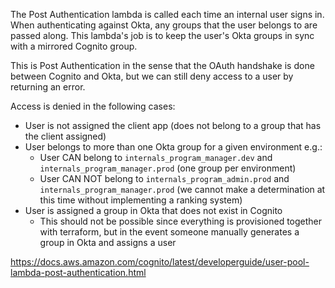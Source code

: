 The Post Authentication lambda is called each time an internal user signs in. When authenticating against Okta, any groups that the user belongs to are passed along. This lambda's job is to keep the user's Okta groups in sync with a mirrored Cognito group.

This is Post Authentication in the sense that the OAuth handshake is done between Cognito and Okta, but we can still deny access to a user by returning an error.

Access is denied in the following cases:

- User is not assigned the client app (does not belong to a group that has the client assigned)
- User belongs to more than one Okta group for a given environment e.g.:
  - User CAN belong to `internals_program_manager.dev` and `internals_program_manager.prod` (one group per environment)
  - User CAN NOT belong to `internals_program_admin.prod` and `internals_program_manager.prod` (we cannot make a determination at this time without implementing a ranking system)
- User is assigned a group in Okta that does not exist in Cognito
  - This should not be possible since everything is provisioned together with terraform, but in the event someone manually generates a group in Okta and assigns a user

https://docs.aws.amazon.com/cognito/latest/developerguide/user-pool-lambda-post-authentication.html
